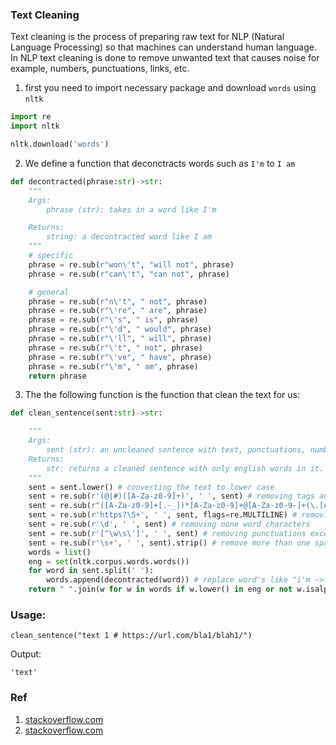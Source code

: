 ### Text Cleaning

Text cleaning is the process of preparing raw text for NLP (Natural Language Processing) so that machines can understand human language. In NLP text cleaning is done to remove unwanted text that causes noise for example, numbers, punctuations, links, etc.

1. first you need to import necessary package and download `words` using `nltk`

```py
import re
import nltk

nltk.download('words')
```

2. We define a function that deconctracts words such as `I'm` to `I am`

```py
def decontracted(phrase:str)->str:
    """
    Args:
        phrase (str): takes in a word like I'm

    Returns:
        string: a decontracted word like I am
    """
    # specific
    phrase = re.sub(r"won\'t", "will not", phrase)
    phrase = re.sub(r"can\'t", "can not", phrase)

    # general
    phrase = re.sub(r"n\'t", " not", phrase)
    phrase = re.sub(r"\'re", " are", phrase)
    phrase = re.sub(r"\'s", " is", phrase)
    phrase = re.sub(r"\'d", " would", phrase)
    phrase = re.sub(r"\'ll", " will", phrase)
    phrase = re.sub(r"\'t", " not", phrase)
    phrase = re.sub(r"\'ve", " have", phrase)
    phrase = re.sub(r"\'m", " am", phrase)
    return phrase

```

3. The the following function is the function that clean the text for us:

```py
def clean_sentence(sent:str)->str:

    """
    Args:
        sent (str): an uncleaned sentence with text, punctuations, numbers and non-english words
    Returns:
        str: returns a cleaned sentence with only english words in it.
    """
    sent = sent.lower() # converting the text to lower case
    sent = re.sub(r'(@|#)([A-Za-z0-9]+)', ' ', sent) # removing tags and mentions (there's no right way of doing it with regular expression but this will try)
    sent = re.sub(r"([A-Za-z0-9]+[.-_])*[A-Za-z0-9]+@[A-Za-z0-9-]+(\.[A-Z|a-z]{2,})+", " ", sent) # removing emails
    sent = re.sub(r'https?\S+', ' ', sent, flags=re.MULTILINE) # removing url's
    sent = re.sub(r'\d', ' ', sent) # removing none word characters
    sent = re.sub(r'[^\w\s\']', ' ', sent) # removing punctuations except for "'" in words like I'm
    sent = re.sub(r'\s+', ' ', sent).strip() # remove more than one space
    words = list()
    eng = set(nltk.corpus.words.words())
    for word in sent.split(' '):
        words.append(decontracted(word)) # replace word's like "i'm -> i am"
    return " ".join(w for w in words if w.lower() in eng or not w.isalpha()) # removing non-english words

```

### Usage:

```
clean_sentence("text 1 # https://url.com/bla1/blah1/")
```

Output:

```shell
'text'
```

### Ref

1. [stackoverflow.com](https://stackoverflow.com/questions/41290028/removing-non-english-words-from-text-using-python)
2. [stackoverflow.com](https://stackoverflow.com/questions/43018030/replace-apostrophe-short-words-in-python)
